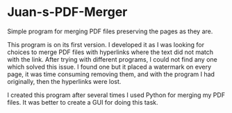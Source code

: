 # Juan-s-PDF-Merger
Simple program for merging PDF files preserving the pages as they are.

This program is on its first version. I developed it as I was looking for choices to merge PDF files with hyperlinks where the text
did not match with the link. After trying with different programs, I could not find any one which solved this issue. I found one but
it placed a watermark on every page, it was time consuming removing them, and with the program I had originally, then the hyperlinks
were lost.

I created this program after several times I used Python for merging my PDF files. It was better to create a GUI for doing this task.
